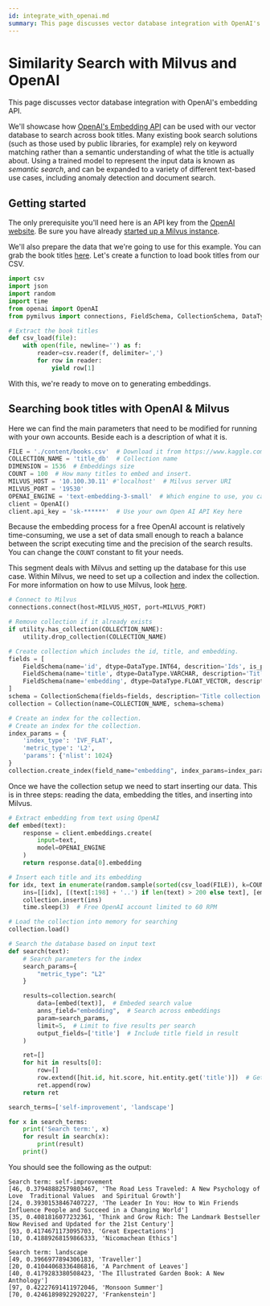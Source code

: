 ```yaml
---
id: integrate_with_openai.md
summary: This page discusses vector database integration with OpenAI's embedding API.
---
```


# Similarity Search with Milvus and OpenAI

This page discusses vector database integration with OpenAI's embedding API.

We'll showcase how [OpenAI's Embedding API](https://beta.openai.com/docs/guides/embeddings) can be used with our vector database to search across book titles. Many existing book search solutions (such as those used by public libraries, for example) rely on keyword matching rather than a semantic understanding of what the title is actually about. Using a trained model to represent the input data is known as _semantic search_, and can be expanded to a variety of different text-based use cases, including anomaly detection and document search.

## Getting started

The only prerequisite you'll need here is an API key from the [OpenAI website](https://openai.com/api/). Be sure you have already [started up a Milvus instance](https://milvus.io/docs/install_standalone-docker.md).

We'll also prepare the data that we're going to use for this example. You can grab the book titles [here](https://www.kaggle.com/datasets/jealousleopard/goodreadsbooks). Let's create a function to load book titles from our CSV.

```python
import csv
import json
import random
import time
from openai import OpenAI
from pymilvus import connections, FieldSchema, CollectionSchema, DataType, Collection, utility
```

```python
# Extract the book titles
def csv_load(file):
    with open(file, newline='') as f:
        reader=csv.reader(f, delimiter=',')
        for row in reader:
            yield row[1]
```

With this, we're ready to move on to generating embeddings.

## Searching book titles with OpenAI & Milvus

Here we can find the main parameters that need to be modified for running with your own accounts. Beside each is a description of what it is.

```python
FILE = './content/books.csv'  # Download it from https://www.kaggle.com/datasets/jealousleopard/goodreadsbooks and save it in the folder that holds your script.
COLLECTION_NAME = 'title_db'  # Collection name
DIMENSION = 1536  # Embeddings size
COUNT = 100  # How many titles to embed and insert.
MILVUS_HOST = '10.100.30.11' #'localhost'  # Milvus server URI
MILVUS_PORT = '19530'
OPENAI_ENGINE = 'text-embedding-3-small'  # Which engine to use, you can change it into `text-embedding-3-large` or `text-embedding-ada-002`
client = OpenAI()
client.api_key = 'sk-******'  # Use your own Open AI API Key here
```
<div class="alert note">
Because the embedding process for a free OpenAI account is relatively time-consuming, we use a set of data small enough to reach a balance between the script executing time and the precision of the search results. You can change the <code>COUNT</code> constant to fit your needs.
</div>

This segment deals with Milvus and setting up the database for this use case. Within Milvus, we need to set up a collection and index the collection. For more information on how to use Milvus, look [here](https://milvus.io/docs/example_code.md).

```python
# Connect to Milvus
connections.connect(host=MILVUS_HOST, port=MILVUS_PORT)

# Remove collection if it already exists
if utility.has_collection(COLLECTION_NAME):
    utility.drop_collection(COLLECTION_NAME)

# Create collection which includes the id, title, and embedding.
fields = [
    FieldSchema(name='id', dtype=DataType.INT64, descrition='Ids', is_primary=True, auto_id=False),
    FieldSchema(name='title', dtype=DataType.VARCHAR, description='Title texts', max_length=200),
    FieldSchema(name='embedding', dtype=DataType.FLOAT_VECTOR, description='Embedding vectors', dim=DIMENSION)
]
schema = CollectionSchema(fields=fields, description='Title collection')
collection = Collection(name=COLLECTION_NAME, schema=schema)

# Create an index for the collection.
# Create an index for the collection.
index_params = {
    'index_type': 'IVF_FLAT',
    'metric_type': 'L2',
    'params': {'nlist': 1024}
}
collection.create_index(field_name="embedding", index_params=index_params)
```

Once we have the collection setup we need to start inserting our data. This is in three steps: reading the data, embedding the titles, and inserting into Milvus.

```python
# Extract embedding from text using OpenAI
def embed(text):
    response = client.embeddings.create(
        input=text,
        model=OPENAI_ENGINE
    )
    return response.data[0].embedding

# Insert each title and its embedding
for idx, text in enumerate(random.sample(sorted(csv_load(FILE)), k=COUNT)):  # Load COUNT amount of random values from dataset
    ins=[[idx], [(text[:198] + '..') if len(text) > 200 else text], [embed(text)]]  # Insert the title id, the title text, and the title embedding vector
    collection.insert(ins)
    time.sleep(3)  # Free OpenAI account limited to 60 RPM
```

```python
# Load the collection into memory for searching
collection.load()

# Search the database based on input text
def search(text):
    # Search parameters for the index
    search_params={
        "metric_type": "L2"
    }

    results=collection.search(
        data=[embed(text)],  # Embeded search value
        anns_field="embedding",  # Search across embeddings
        param=search_params,
        limit=5,  # Limit to five results per search
        output_fields=['title']  # Include title field in result
    )

    ret=[]
    for hit in results[0]:
        row=[]
        row.extend([hit.id, hit.score, hit.entity.get('title')])  # Get the id, distance, and title for the results
        ret.append(row)
    return ret

search_terms=['self-improvement', 'landscape']

for x in search_terms:
    print('Search term:', x)
    for result in search(x):
        print(result)
    print()
```

You should see the following as the output:

```
Search term: self-improvement
[46, 0.37948882579803467, 'The Road Less Traveled: A New Psychology of Love  Traditional Values  and Spiritual Growth']
[24, 0.39301538467407227, 'The Leader In You: How to Win Friends  Influence People and Succeed in a Changing World']
[35, 0.4081816077232361, 'Think and Grow Rich: The Landmark Bestseller Now Revised and Updated for the 21st Century']
[93, 0.4174671173095703, 'Great Expectations']
[10, 0.41889268159866333, 'Nicomachean Ethics']

Search term: landscape
[49, 0.3966977894306183, 'Traveller']
[20, 0.41044068336486816, 'A Parchment of Leaves']
[40, 0.4179283380508423, 'The Illustrated Garden Book: A New Anthology']
[97, 0.42227691411972046, 'Monsoon Summer']
[70, 0.42461898922920227, 'Frankenstein']
```
